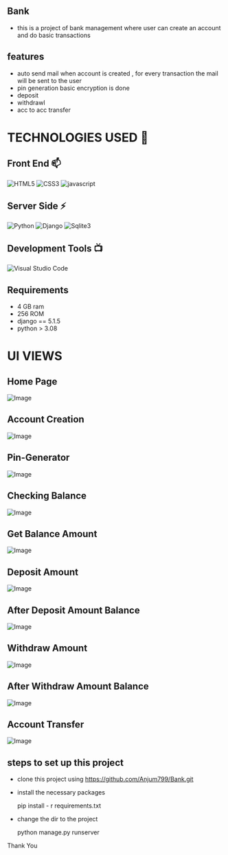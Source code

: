 
## Bank
- this is a project of bank management where user can create an account and do basic transactions

## features
- auto send mail when account is created , for every transaction the mail will be sent to the user
- pin generation basic encryption is done
- deposit
- withdrawl
- acc to acc transfer
  
# TECHNOLOGIES USED 📌
## Front End 📫
![HTML5](https://img.shields.io/badge/html5-%23E34F26.svg?style=for-the-badge&logo=html5&logoColor=white)
![CSS3](https://img.shields.io/badge/css3-%231572B6.svg?style=for-the-badge&logo=css3&logoColor=white)
![javascript](https://img.shields.io/badge/JavaScript-F7DF1E?style=for-the-badge&logo=javascript&logoColor=black)

## Server Side ⚡
![Python](https://img.shields.io/badge/python-3670A0?style=for-the-badge&logo=python&logoColor=ffdd54)
![Django](https://img.shields.io/badge/django-%23092E20.svg?style=for-the-badge&logo=django&logoColor=white)
![Sqlite3](https://img.shields.io/badge/sqlite3-%23003B57.svg?style=for-the-badge&logo=sqlite&logoColor=white)

## Development Tools 📺
![Visual Studio Code](https://img.shields.io/badge/Visual%20Studio%20Code-0078d7.svg?style=for-the-badge&logo=visual-studio-code&logoColor=white)
  
## Requirements
- 4 GB ram
- 256 ROM
- django == 5.1.5
- python > 3.08

# UI VIEWS

## Home Page
![Image](https://github.com/user-attachments/assets/edf0d590-3e46-401b-adcf-750d050cd205)

## Account Creation 
![Image](https://github.com/user-attachments/assets/872f711e-4775-4521-a3d7-962bc0be04dd)

## Pin-Generator 
![Image](https://github.com/user-attachments/assets/8ca39ba3-4d8f-4aea-85c6-3fd9e17bdc02)

## Checking Balance
![Image](https://github.com/user-attachments/assets/bd3fd187-7fc7-41f9-8724-28bf90b56326)

## Get Balance Amount
![Image](https://github.com/user-attachments/assets/3375cf71-6a8a-49bc-a691-b2dbb2aea3f9)

## Deposit Amount
![Image](https://github.com/user-attachments/assets/fe4a8b9c-4b42-46a0-a778-6fe3dea12bc3)

## After Deposit Amount Balance
![Image](https://github.com/user-attachments/assets/073b9b56-6742-488a-a8a1-e8bc2c012129)

## Withdraw Amount
![Image](https://github.com/user-attachments/assets/aa713ca7-1e2a-4083-ae91-42e650bb6c4b)

## After Withdraw Amount Balance
![Image](https://github.com/user-attachments/assets/ae24354d-762d-4cf8-afcf-d8a25ef467e5)

## Account Transfer
![Image](https://github.com/user-attachments/assets/75713151-385b-4712-9824-8a7dc0a11018)

## steps to set up this project
- clone this project using https://github.com/Anjum799/Bank.git
- install the necessary packages

  pip install - r requirements.txt
- change the dir to the project

  python manage.py runserver

Thank You
